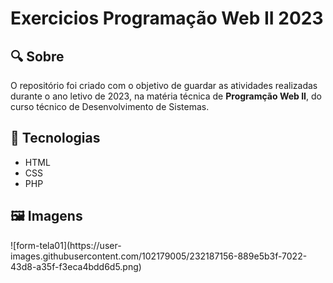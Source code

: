 # Exercicios Programação Web II 2023

<h2> &#x1F50D Sobre </h2>
<p> O repositório foi criado com o objetivo de guardar as atividades realizadas durante o ano letivo de 2023, na matéria técnica de <strong>Programção Web II</strong>, do curso técnico de Desenvolvimento de Sistemas. </p>

<h2> &#x1F527 Tecnologias </h2>
<ul>
  <li>HTML</li>
  <li>CSS</li>
  <li>PHP</li>
</ul>
<h2>&#x1F5BC Imagens</h2>
![form-tela01](https://user-images.githubusercontent.com/102179005/232187156-889e5b3f-7022-43d8-a35f-f3eca4bdd6d5.png)
